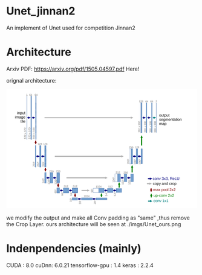 # Unet_jinnan2

An implement of Unet used for competition Jinnan2

# Architecture

Arxiv PDF: https://arxiv.org/pdf/1505.04597.pdf Here!

orignal architecture:

![images](./imgs/Unet.png)

we modify the output and make all Conv padding as "same" ,thus remove the Crop Layer.
ours architecture will be seen at ./imgs/Unet_ours.png

# Indenpendencies (mainly)
CUDA : 8.0
cuDnn: 6.0.21
tensorflow-gpu : 1.4
keras : 2.2.4


